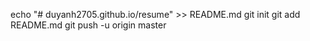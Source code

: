 echo "# duyanh2705.github.io/resume" >> README.md
git init
git add README.md
git push -u origin master
